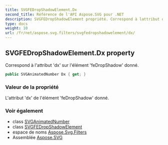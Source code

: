 ```yaml
---
title: SVGFEDropShadowElement.Dx
second_title: Référence de l'API Aspose.SVG pour .NET
description: SVGFEDropShadowElement propriété. Correspond à lattribut dx sur lélément feDropShadow donné.
type: docs
weight: 10
url: /fr/net/aspose.svg.filters/svgfedropshadowelement/dx/
---
```

## SVGFEDropShadowElement.Dx property

Correspond à l'attribut 'dx' sur l'élément 'feDropShadow' donné.

```csharp
public SVGAnimatedNumber Dx { get; }
```

### Valeur de la propriété

L'attribut 'dx' de l'élément 'feDropShadow' donné.

### Voir également

* class [SVGAnimatedNumber](../../../aspose.svg.datatypes/svganimatednumber/)
* class [SVGFEDropShadowElement](../)
* espace de noms [Aspose.Svg.Filters](../../svgfedropshadowelement/)
* Assemblée [Aspose.SVG](../../../)


